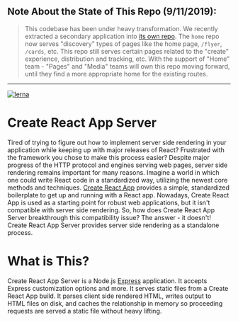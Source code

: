 ## Note About the State of This Repo (9/11/2019):

> This codebase has been under heavy transformation. We recently extracted a secondary application into [its own repo](https://github.com/paperlesspost/home). The `home` repo now serves "discovery" types of pages like the home page, `/flyer`, `/cards`, etc. This repo still serves certain pages related to the "create" experience, distribution and tracking, etc. With the support of "Home" team - "Pages" and "Media" teams will own this repo moving forward, until they find a more appropriate home for the existing routes.

***

[![lerna](https://img.shields.io/badge/maintained%20with-lerna-cc00ff.svg)](https://lerna.js.org/)

# Create React App Server

Tired of trying to figure out how to implement server side rendering in your application while keeping up with major releases of React? Frustrated with the framework you chose to make this process easier? Despite major progress of the HTTP protocol and engines serving web pages, server side rendering remains important for many reasons. Imagine a world in which one could write React code in a standardized way, utilizing the newest core methods and techniques. [Create React App](https://create-react-app.dev/) provides a simple, standardized boilerplate to get up and running with a React app. Nowadays, Create React App is used as a starting point for robust web applications, but it isn't compatible with server side rendering. So, how does Create React App Server breakthrough this compatibility issue? The answer - it doesn't! Create React App Server provides server side rendering as a standalone process.

# What is This?

Create React App Server is a Node.js [Express](https://expressjs.com/) application. It accepts Express customization options and more. It serves static files from a Create React App build. It parses client side rendered HTML, writes output to HTML files on disk, and caches the relationship in memory so proceeding requests are served a static file without heavy lifting.
